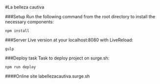 #La belleza cautiva

###Setup
Run the following command from the root directory to install the necessary components:
```
npm install
```
###Server
Live version at your localhost:8080 with LiveReload:
```
gulp
```
###Deploy task
Task to deploy project on surge.sh:
```
npm run deploy
```
####Online site
labellezacautiva.surge.sh
